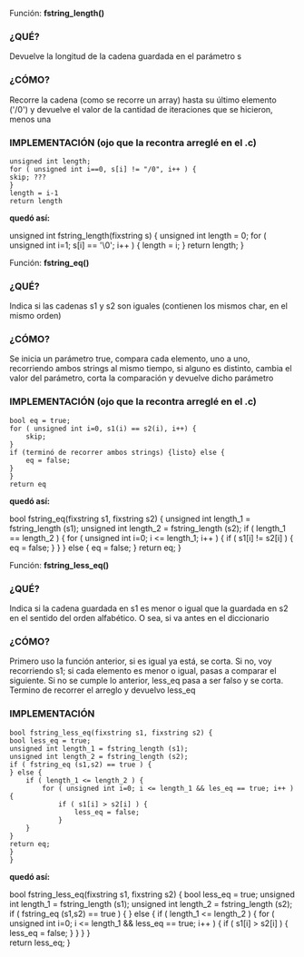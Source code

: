 
Función: **fstring_length()**
### ¿QUÉ?
 Devuelve la longitud de la cadena guardada en el parámetro s
### ¿CÓMO?
 Recorre la cadena (como se recorre un array) hasta su último elemento ('/0') y devuelve el valor de la cantidad de iteraciones que se hicieron, menos una
### IMPLEMENTACIÓN (ojo que la recontra arreglé en el .c)
    unsigned int length;
    for ( unsigned int i==0, s[i] != "/0", i++ ) {
    skip; ???
    }
    length = i-1
    return length

**quedó así:**

unsigned int fstring_length(fixstring s) {
unsigned int length = 0;
for ( unsigned int i=1; s[i] == '\0'; i++ ) {
    length = i;
}
return length;
}



Función: **fstring_eq()**
### ¿QUÉ?
 Indica si las cadenas s1 y s2 son iguales (contienen los mismos char, en el mismo orden)
### ¿CÓMO?
 Se inicia un parámetro true, compara cada elemento, uno a uno, recorriendo ambos strings al mismo tiempo, si alguno es distinto, cambia el valor del parámetro, corta la comparación y devuelve dicho parámetro
### IMPLEMENTACIÓN (ojo que la recontra arreglé en el .c)
    bool eq = true;
    for ( unsigned int i=0, s1(i) == s2(i), i++) {
        skip;
    } 
    if (terminó de recorrer ambos strings) {listo} else {
        eq = false;
    }
    }
    return eq

**quedó así:** 

bool fstring_eq(fixstring s1, fixstring s2) {
unsigned int length_1 = fstring_length (s1);
unsigned int length_2 = fstring_length (s2);
if ( length_1 == length_2 ) { 
    for ( unsigned int i=0; i <= length_1; i++ ) {
        if ( s1[i] != s2[i] ) {
            eq = false;
        }
    }
} else {
    eq = false;
}
return eq;
}



Función: **fstring_less_eq()**
### ¿QUÉ?
 Indica si la cadena guardada en s1 es menor o igual que la guardada en s2 en el sentido
del orden alfabético. O sea, si va antes en el diccionario
### ¿CÓMO?
Primero uso la función anterior, si es igual ya está, se corta. Si no, voy recorriendo s1; si cada elemento es menor o igual, pasas a comparar el siguiente. Si no se cumple lo anterior, less_eq pasa a ser falso y se corta. Termino de recorrer el arreglo y devuelvo less_eq

### IMPLEMENTACIÓN
    bool fstring_less_eq(fixstring s1, fixstring s2) {
    bool less_eq = true;
    unsigned int length_1 = fstring_length (s1);
    unsigned int length_2 = fstring_length (s2);
    if ( fstring_eq (s1,s2) == true ) {
    } else {
        if ( length_1 <= length_2 ) { 
            for ( unsigned int i=0; i <= length_1 && les_eq == true; i++ ) {
                if ( s1[i] > s2[i] ) {
                    less_eq = false;
                }
        }
    }    
    return eq;
    }
    }

**quedó así:**

bool fstring_less_eq(fixstring s1, fixstring s2) {
bool less_eq = true;
unsigned int length_1 = fstring_length (s1);
unsigned int length_2 = fstring_length (s2);
if ( fstring_eq (s1,s2) == true ) {
} else {
    if ( length_1 <= length_2 ) { 
        for ( unsigned int i=0; i <= length_1 && less_eq == true; i++ ) {
            if ( s1[i] > s2[i] ) {
                less_eq = false;
            }
        }
    }
}        
return less_eq;
}

 